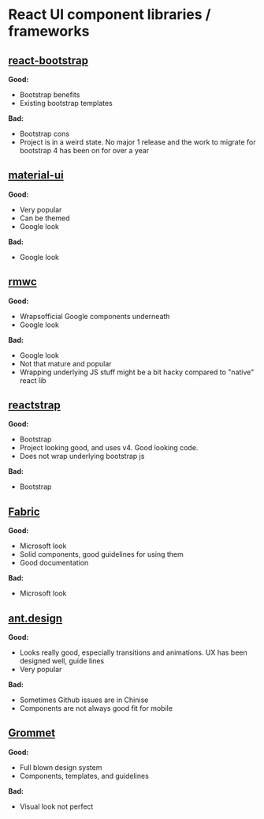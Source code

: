 # React UI component libraries / frameworks


## [react-bootstrap](https://react-bootstrap.github.io/)

**Good:**

* Bootstrap benefits
* Existing bootstrap templates

**Bad:**
* Bootstrap cons
* Project is in a weird state. No major 1 release and the work to migrate for bootstrap 4 has been on for over a year

## [material-ui](https://material-ui.com/)

**Good:**

* Very popular
* Can be themed
* Google look

**Bad:**
* Google look


## [rmwc](https://jamesmfriedman.github.io/rmwc/)


**Good:**

* Wrapsofficial Google components underneath
* Google look

**Bad:**

* Google look
* Not that mature and popular
* Wrapping underlying JS stuff might be a bit hacky compared to "native" react lib


## [reactstrap](https://reactstrap.github.io/)


**Good:**

* Bootstrap
* Project looking good, and uses v4. Good looking code.
* Does not wrap underlying bootstrap js

**Bad:**

* Bootstrap


## [Fabric](https://developer.microsoft.com/en-us/fabric)

**Good:**

* Microsoft look
* Solid components, good guidelines for using them
* Good documentation

**Bad:**

* Microsoft look


## [ant.design](http://ant.design)

**Good:**

* Looks really good, especially transitions and animations. UX has been designed well, guide lines
* Very popular

**Bad:**

* Sometimes Github issues are in Chinise
* Components are not always good fit for mobile


## [Grommet](http://grommet.io/)

**Good:**

* Full blown design system
* Components, templates, and guidelines

**Bad:**

* Visual look not perfect
